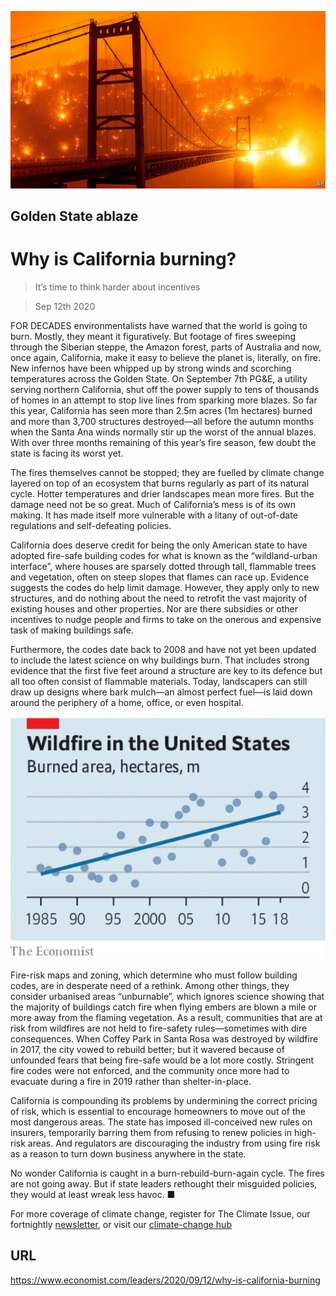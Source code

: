 ![](./images/20200912_LDP501.jpg)

## Golden State ablaze

# Why is California burning?

> It’s time to think harder about incentives

> Sep 12th 2020

FOR DECADES environmentalists have warned that the world is going to burn. Mostly, they meant it figuratively. But footage of fires sweeping through the Siberian steppe, the Amazon forest, parts of Australia and now, once again, California, make it easy to believe the planet is, literally, on fire. New infernos have been whipped up by strong winds and scorching temperatures across the Golden State. On September 7th PG&E, a utility serving northern California, shut off the power supply to tens of thousands of homes in an attempt to stop live lines from sparking more blazes. So far this year, California has seen more than 2.5m acres (1m hectares) burned and more than 3,700 structures destroyed—all before the autumn months when the Santa Ana winds normally stir up the worst of the annual blazes. With over three months remaining of this year’s fire season, few doubt the state is facing its worst yet.

The fires themselves cannot be stopped; they are fuelled by climate change layered on top of an ecosystem that burns regularly as part of its natural cycle. Hotter temperatures and drier landscapes mean more fires. But the damage need not be so great. Much of California’s mess is of its own making. It has made itself more vulnerable with a litany of out-of-date regulations and self-defeating policies.

California does deserve credit for being the only American state to have adopted fire-safe building codes for what is known as the “wildland-urban interface”, where houses are sparsely dotted through tall, flammable trees and vegetation, often on steep slopes that flames can race up. Evidence suggests the codes do help limit damage. However, they apply only to new structures, and do nothing about the need to retrofit the vast majority of existing houses and other properties. Nor are there subsidies or other incentives to nudge people and firms to take on the onerous and expensive task of making buildings safe.

Furthermore, the codes date back to 2008 and have not yet been updated to include the latest science on why buildings burn. That includes strong evidence that the first five feet around a structure are key to its defence but all too often consist of flammable materials. Today, landscapers can still draw up designs where bark mulch—an almost perfect fuel—is laid down around the periphery of a home, office, or even hospital.



![](./images/20200912_LDC500_0.png)

Fire-risk maps and zoning, which determine who must follow building codes, are in desperate need of a rethink. Among other things, they consider urbanised areas “unburnable”, which ignores science showing that the majority of buildings catch fire when flying embers are blown a mile or more away from the flaming vegetation. As a result, communities that are at risk from wildfires are not held to fire-safety rules—sometimes with dire consequences. When Coffey Park in Santa Rosa was destroyed by wildfire in 2017, the city vowed to rebuild better; but it wavered because of unfounded fears that being fire-safe would be a lot more costly. Stringent fire codes were not enforced, and the community once more had to evacuate during a fire in 2019 rather than shelter-in-place.

California is compounding its problems by undermining the correct pricing of risk, which is essential to encourage homeowners to move out of the most dangerous areas. The state has imposed ill-conceived new rules on insurers, temporarily barring them from refusing to renew policies in high-risk areas. And regulators are discouraging the industry from using fire risk as a reason to turn down business anywhere in the state.

No wonder California is caught in a burn-rebuild-burn-again cycle. The fires are not going away. But if state leaders rethought their misguided policies, they would at least wreak less havoc. ■

For more coverage of climate change, register for The Climate Issue, our fortnightly [newsletter](https://www.economist.com//theclimateissue/), or visit our [climate-change hub](https://www.economist.com//news/2020/04/24/the-economists-coverage-of-climate-change)

## URL

https://www.economist.com/leaders/2020/09/12/why-is-california-burning
